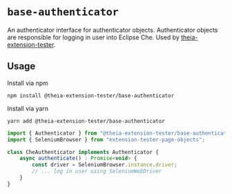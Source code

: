 # `base-authenticator`

An authenticator interface for authenticator objects. Authenticator objects are responsible for logging in user into Eclipse Che. Used by [theia-extension-tester](https://www.npmjs.com/package/theia-extension-tester).

## Usage

Install via npm

`npm install @theia-extension-tester/base-authenticator`

Install via yarn

`yarn add @theia-extension-tester/base-authenticator`

```js
import { Authenticator } from "@theia-extension-tester/base-authenticator";
import { SeleniumBrowser } from "extension-tester-page-objects";

class CheAuthenticator implements Authenticator {
    async authenticate() : Promise<void> {
        const driver = SeleniumBrowser.instance.driver;
        // ... log in user using SeleniumWebDriver
    }
}
```
